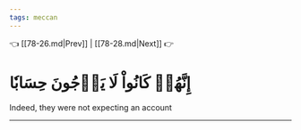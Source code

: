 ```yaml
---
tags: meccan
---
```


👈 [[78-26.md|Prev]] | [[78-28.md|Next]] 👉

# إِنَّهُمۡ كَانُواْ لَا يَرۡجُونَ حِسَابٗا

Indeed, they were not expecting an account

---


